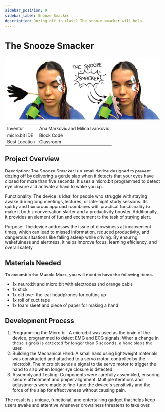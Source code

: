 ```yaml
---
sidebar_position: 9
sidebar_label: Snooze Smacker
description: Dozing off in class? The snooze smacker will help.
---
```


# The Snooze Smacker #
![Snooze Smacker](./nb_ss_00.png)

|     |       |
|--------------|--------------
| Inventor     | Ana Markovic and Milica Ivankovic           
| micro:bit IDE     | Block Code 
| Best Location     | Classroom

## Project Overview ##
Description: The Snooze Smacker is a small device designed to prevent dozing off by delivering
a gentle slap when it detects that your eyes have closed for more than five seconds. It uses a
micro:bit programmed to detect eye closure and activate a hand to wake you up.

Functionality: The device is ideal for people who struggle with staying awake during long
meetings, lectures, or late-night study sessions. Its quirky and humorous approach combines
with practical functionality to make it both a conversation starter and a productivity booster.
Additionally, it provides an element of fun and excitement to the task of staying alert.

Purpose: The device addresses the issue of drowsiness at inconvenient times, which can lead to
missed information, reduced productivity, and dangerous situations like falling asleep while
driving. By ensuring wakefulness and alertness, it helps improve focus, learning efficiency, and
overall safety.

## Materials Needed  ##

To assemble the Muscle Maze, you will need to have the following items.

- 1x neuro:bit and micro:bit with electrodes and orange cable
- 1x stick
- 1x old over-the-ear headphones for cutting up
- 1x roll of duct tape
- 1x foam sheet and piece of paper for making a hand


## Development Process
1. Programming the Micro:bit: A micro:bit was used as the brain of the device, programmed to
detect EMG and EOG signals. When a change in these signals is detected for longer than 5
seconds, a hand slaps the user.
2. Building the Mechanical Hand: A small hand using lightweight materials was constructed and
attached to a servo motor, controlled by the micro:bit. The micro:bit sends a signal to the servo
motor to trigger the hand to slap when longer eye closure is detected.
3. Assembly and Testing: Components were carefully assembled, ensuring secure attachment
and proper alignment. Multiple iterations and adjustments were made to fine-tune the device&#39;s
sensitivity and the force of the slap for effectiveness without causing pain.

The result is a unique, functional, and entertaining gadget that helps keep users awake and
attentive whenever drowsiness threatens to take over.
